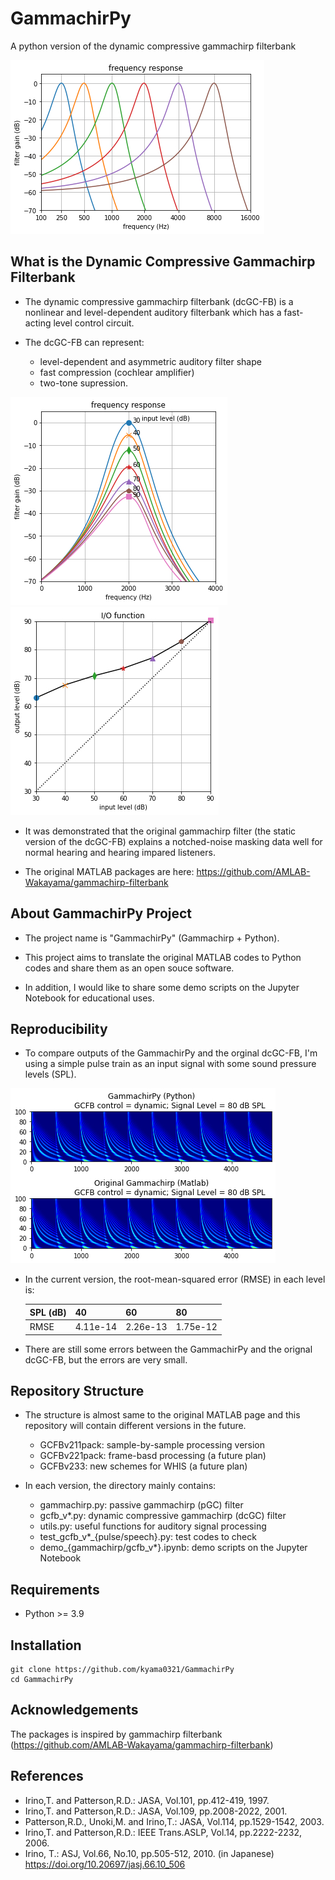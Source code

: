 # GammachirPy

A python version of the dynamic compressive gammachirp filterbank

![](./figs/frequency_response.jpg)

## What is the Dynamic Compressive Gammachirp Filterbank

- The dynamic compressive gammachirp filterbank (dcGC-FB) is a nonlinear and level-dependent auditory filterbank which has a fast-acting level control circuit.

- The dcGC-FB can represent:
  - level-dependent and asymmetric auditory filter shape
  - fast compression (cochlear amplifier)
  - two-tone supression.
 

![](./figs/filter_level_dependency.jpg)![](./figs/IO_function.jpg)


- It was demonstrated that the original gammachirp filter (the static version of the dcGC-FB) explains a notched-noise masking data well for normal hearing and hearing impared listeners.
  
- The original MATLAB packages are here: https://github.com/AMLAB-Wakayama/gammachirp-filterbank


## About GammachirPy Project

- The project name is "GammachirPy" (Gammachirp + Python).

- This project aims to translate the original MATLAB codes to Python codes and share them as an open souce software.
  
- In addition, I would like to share some demo scripts on the Jupyter Notebook for educational uses.


## Reproducibility

- To compare outputs of the GammachirPy and the orginal dcGC-FB, I'm using a simple pulse train as an input signal with some sound pressure levels (SPL).
  
![](./figs/gammachirpy_gammachirp.jpg)

- In the current version, the root-mean-squared error (RMSE) in each level is:

    | SPL (dB) | 40 | 60 | 80 |
    | --- | --- | --- | --- |
    | RMSE    | 4.11e-14 | 2.26e-13 | 1.75e-12 |

- There are still some errors between the GammachirPy and the orignal dcGC-FB, but the errors are very small.


## Repository Structure

- The structure is almost same to the original MATLAB page and this repository will contain different versions in the future.
  - GCFBv211pack: sample-by-sample processing version
  - GCFBv221pack: frame-basd processing (a future plan)
  - GCFBv233: new schemes for WHIS (a future plan)

- In each version, the directory mainly contains:
  - gammachirp.py: passive gammachirp (pGC) filter
  - gcfb_v*.py: dynamic compressive gammachirp (dcGC) filter
  - utils.py: useful functions for auditory signal processing
  - test_gcfb_v*_{pulse/speech}.py: test codes to check
  - demo_{gammachirp/gcfb_v*}.ipynb: demo scripts on the Jupyter Notebook

## Requirements

- Python >= 3.9

## Installation

    git clone https://github.com/kyama0321/GammachirPy
    cd GammachirPy


## Acknowledgements

The packages is inspired by gammachirp filterbank (https://github.com/AMLAB-Wakayama/gammachirp-filterbank)

## References

- Irino,T. and Patterson,R.D.: JASA, Vol.101, pp.412-419, 1997.  
- Irino,T. and Patterson,R.D.: JASA, Vol.109, pp.2008-2022, 2001.
- Patterson,R.D., Unoki,M. and Irino,T.: JASA, Vol.114, pp.1529-1542, 2003.
- Irino,T. and Patterson,R.D.: IEEE Trans.ASLP, Vol.14, pp.2222-2232, 2006.
- Irino, T.: ASJ, Vol.66, No.10, pp.505-512, 2010. (in Japanese)
https://doi.org/10.20697/jasj.66.10_506